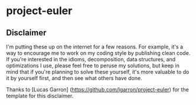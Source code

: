 project-euler
=============

Disclaimer
----------

I'm putting these up on the internet for a few reasons. For example, it's a way to encourage me to work on my coding style by publishing clean code. If you're interested in the idioms, decomposition, data structures, and optimizations I use, please feel free to peruse my solutions, but keep in mind that if you're planning to solve these yourself, it's more valuable to do it by yourself first, and then see what others have done.

Thanks to [Lucas Garron] (https://github.com/lgarron/project-euler) for the template for this disclaimer.
